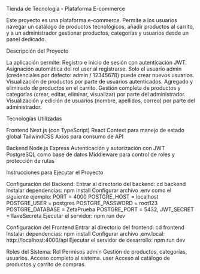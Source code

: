 Tienda de Tecnología - Plataforma E-commerce

Este proyecto es una plataforma e-commerce. Permite a los usuarios navegar un catálogo de productos tecnológicos, añadir productos al carrito, y a un administrador gestionar productos, categorías y usuarios desde un panel dedicado.

Descripción del Proyecto

La aplicación permite:
Registro e inicio de sesión con autenticación JWT.
Asignación automática del rol user al registrarse.
Solo el usuario admin (credenciales por defecto: admin / 12345678) puede crear nuevos usuarios.
Visualización de productos por parte de usuarios autenticados.
Agregado y eliminado de productos en el carrito.
Gestión completa de productos y categorías (crear, editar, eliminar, visualizar) por parte del administrador.
Visualización y edición de usuarios (nombre, apellidos, correo) por parte del administrador.

Tecnologías Utilizadas

Frontend
Next.js (con TypeScript)
React Context para manejo de estado global
TailwindCSS
Axios para consumo de API

Backend
Node.js
Express
Autenticación y autorización con JWT
PostgreSQL como base de datos
Middleware para control de roles y protección de rutas

Instrucciones para Ejecutar el Proyecto

Configuración del Backend:
Entrar al directorio del backend: cd backend
Instalar dependencias: npm install
Configurar archivo .env como el siguiente ejemplo: 
PORT = 4000
POSTGRE_HOST = localhost
POSTGRE_USER = postgres
POSTGRE_PASSWORD = root123
POSTGRE_DATABASE = ZetaPrueba
POSTGRE_PORT = 5432,
JWT_SECRET = llaveSecreta
Ejecutar el servidor: npm run dev

Configuración del Frontend
Entrar al directorio del frontend: cd frontend
Instalar dependencias: npm install
Configurar archivo .env.local: http://localhost:4000/api
Ejecutar el servidor de desarrollo: npm run dev

Roles del Sistema: 
Rol	    Permisos
admin	Gestión de productos, categorías, usuarios. Acceso completo al sistema.
user	Acceso al catálogo de productos y carrito de compras.